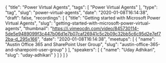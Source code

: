 {
  "title": "Power Virtual Agents",
  "tags": [
    "Power Virtual Agents"
  ],
  "type": "tag",
  "slug": "power-virtual-agents",
  "date": "2020-01-08T16:14:38",
  "draft": false,
  "recordings": [
    {
      "title": "Getting started with Microsoft Power Virtual Agents",
      "slug": "getting-started-with-microsoft-power-virtual-agents",
      "thumbnail": "https://i.vimeocdn.com/video/845730114-5de5e9489099f3c447b06d1e7b07caf26941c5c2b09c32bb5c6c95d2e7ef72ba-d_295x166",
      "date": "2020-01-08T16:14:38",
      "meetups": [
        {
          "name": "Austin Office 365 and SharePoint User Group",
          "slug": "austin-office-365-and-sharepoint-user-group"
        }
      ],
      "speakers": [
        {
          "name": "Uday Adhikari",
          "slug": "uday-adhikari"
        }
      ]
    }
  ]
}